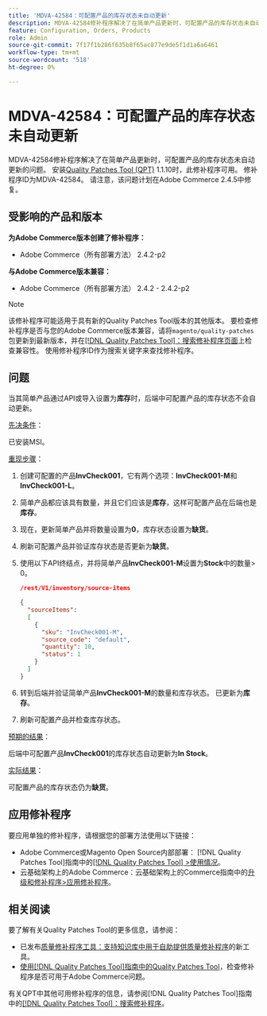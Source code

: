 ```yaml
---
title: 'MDVA-42584：可配置产品的库存状态未自动更新'
description: MDVA-42584修补程序解决了在简单产品更新时，可配置产品的库存状态未自动更新的问题。 安装[Quality Patches Tool (QPT)](https://experienceleague.adobe.com/en/docs/commerce-knowledge-base/kb/announcements/commerce-announcements/magento-quality-patches-released-new-tool-to-self-serve-quality-patches) 1.1.10后，即可使用此修补程序。 修补程序ID为MDVA-42584。 请注意，该问题计划在Adobe Commerce 2.4.5中修复。
feature: Configuration, Orders, Products
role: Admin
source-git-commit: 7f17f1b286f635b8f65ac877e9de5f1d1a6a6461
workflow-type: tm+mt
source-wordcount: '518'
ht-degree: 0%

---
```


# MDVA-42584：可配置产品的库存状态未自动更新

MDVA-42584修补程序解决了在简单产品更新时，可配置产品的库存状态未自动更新的问题。 安装[Quality Patches Tool (QPT)](https://experienceleague.adobe.com/en/docs/commerce-knowledge-base/kb/announcements/commerce-announcements/magento-quality-patches-released-new-tool-to-self-serve-quality-patches) 1.1.10时，此修补程序可用。 修补程序ID为MDVA-42584。 请注意，该问题计划在Adobe Commerce 2.4.5中修复。

## 受影响的产品和版本

**为Adobe Commerce版本创建了修补程序：**

* Adobe Commerce（所有部署方法） 2.4.2-p2

**与Adobe Commerce版本兼容：**

* Adobe Commerce（所有部署方法） 2.4.2 - 2.4.2-p2

>[!NOTE]
>
>该修补程序可能适用于具有新的Quality Patches Tool版本的其他版本。 要检查修补程序是否与您的Adobe Commerce版本兼容，请将`magento/quality-patches`包更新到最新版本，并在[[!DNL Quality Patches Tool]：搜索修补程序页面](https://experienceleague.adobe.com/en/docs/commerce-knowledge-base/kb/announcements/commerce-announcements/magento-quality-patches-released-new-tool-to-self-serve-quality-patches)上检查兼容性。 使用修补程序ID作为搜索关键字来查找修补程序。

## 问题

当其简单产品通过API或导入设置为&#x200B;**库存**&#x200B;时，后端中可配置产品的库存状态不会自动更新。

<u>先决条件</u>：

已安装MSI。

<u>重现步骤</u>：

1. 创建可配置的产品&#x200B;**InvCheck001**，它有两个选项：**InvCheck001-M**&#x200B;和&#x200B;**InvCheck001-L**。
1. 简单产品都应该具有数量，并且它们应该是&#x200B;**库存**，这样可配置产品在后端也是&#x200B;**库存**。
1. 现在，更新简单产品并将数量设置为&#x200B;**0**，库存状态设置为&#x200B;**缺货**。
1. 刷新可配置产品并验证库存状态是否更新为&#x200B;**缺货**。
1. 使用以下API终结点，并将简单产品&#x200B;**InvCheck001-M**&#x200B;设置为&#x200B;**Stock**&#x200B;中的数量> 0。

   ```JSON
   /rest/V1/inventory/source-items
   
   {
     "sourceItems":
     [
       {
         "sku": "InvCheck001-M",
         "source_code": "default",
         "quantity": 10,
         "status": 1
       }
     ]
   }
   ```

1. 转到后端并验证简单产品&#x200B;**InvCheck001-M**&#x200B;的数量和库存状态。 已更新为&#x200B;**库存**。
1. 刷新可配置产品并检查库存状态。

<u>预期的结果</u>：

后端中可配置产品&#x200B;**InvCheck001**&#x200B;的库存状态自动更新为&#x200B;**In Stock**。

<u>实际结果</u>：

可配置产品的库存状态仍为&#x200B;**缺货**。

## 应用修补程序

要应用单独的修补程序，请根据您的部署方法使用以下链接：

* Adobe Commerce或Magento Open Source内部部署： [!DNL Quality Patches Tool]指南中的[[!DNL Quality Patches Tool] >使用情况](/help/tools/quality-patches-tool/usage.md)。
* 云基础架构上的Adobe Commerce：云基础架构上的Commerce指南中的[升级和修补程序>应用修补程序](https://experienceleague.adobe.com/docs/commerce-cloud-service/user-guide/develop/upgrade/apply-patches.html)。

## 相关阅读

要了解有关Quality Patches Tool的更多信息，请参阅：

* 已发布[质量修补程序工具：支持知识库中用于自助提供质量修补程序](https://experienceleague.adobe.com/en/docs/commerce-knowledge-base/kb/announcements/commerce-announcements/magento-quality-patches-released-new-tool-to-self-serve-quality-patches)的新工具。
* [使用[!DNL Quality Patches Tool]指南中的Quality Patches Tool](/help/tools/quality-patches-tool/patches-available-in-qpt/check-patch-for-magento-issue-with-magento-quality-patches.md)，检查修补程序是否可用于Adobe Commerce问题。

有关QPT中其他可用修补程序的信息，请参阅[!DNL Quality Patches Tool]指南中的[[!DNL Quality Patches Tool]：搜索修补程序](https://experienceleague.adobe.com/tools/commerce-quality-patches/index.html)。
